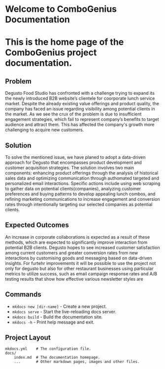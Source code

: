 # Welcome to ComboGenius Documentation  
# This is the home page of the ComboGenius project documentation. 

## Problem
Degusto Food Studio has confronted with a challenge trying to expand its the newly introduced B2B website’s clientele for coorporate lunch service market. Despite the already existing value offerings and product quality, the company has faced an issue regarding visibility among potential clients in the market. As we see the crux of the problem is due to insufficient engagement strategies, which fail to represent company’s benefits to target audience and attract them. This has affected the company's growth more challenging to acquire new customers. 

## Solution

To solve the mentioned issue, we have planed to adopt a data-driven approach for Degusto that encompasses product development and customer acquisition strategies. The solution involves two main components: enhancing product offerings through the analysis of historical sales data and optimizing communication through authomated targeted and personalized email interactions. Specific actions include using web scraping to gather data on potential clients(companies), analyzing customer preferences and buying patterns to develop appealing lunch combos, and refining marketing communications to increase engagement and conversion rates through intentionally targeting our selected companies as potential clients.

## Expected Outcomes

An increase in corporate collaborations is expected as a result of these methods, which are expected to significantly improve interaction from potential B2B clients. Degusto hopes to see increased customer satisfaction among current customers and greater conversion rates from new interactions by customising goods and messaging based on data-driven insights. For furtehr improvements it will be possible to use the project not only for degusto but also for other restaurant businesses using particular metrics to utilize success, such as email campaign response rates and A/B testing results that show how effective various newsletter styles are
    
##  Commands

* `mkdocs new [dir-name]` - Create a new project.
* `mkdocs serve` - Start the live-reloading docs server.
* `mkdocs build` - Build the documentation site.
* `mkdocs -h` - Print help message and exit.

##  Project Layout

    mkdocs.yml    # The configuration file.
    docs/
        index.md  # The documentation homepage.
        ...       # Other markdown pages, images and other files.



